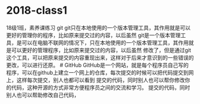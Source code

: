 # 2018-class1
18级1班，素养课练习
git git只在本地使用的一个版本管理工具，其作用就是可以更好的管理你的程序，比如原来提交过的内容，以后虽然 git是一个版本管理工具，是可以在电脑不联网的情况下，只在本地使用的一个版本管理工具，其作用就是可以更好的管理程序，比如原来提交过的内容，以后虽然 修改了，但是通过git这个工具，可以把原来提交的内容重现出来，这样对于后来才意识到的一些错误的更改，可以进行还原。 # GitHub GitHub是一个网站，就是每个程序员自己写的程序，可以在github上建立一个网上的仓库，每次提交的时候可以把代码提交到网上，这样每次提交，别人也都可以看到 提交的代码，同时别人也可以帮你修改你的代码，这种开源的方式非常方便程序员之间的交流和学习。 提交的代码，同时别人也可以帮助修改自己代码，
